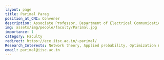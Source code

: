 ```yaml
---
layout: page
title: Parimal Parag
position_at_CNI: Convener
description: Associate Professor, Department of Electrical Communication Engineering (ECE)
img: assets/img/people/faculty/Parimal.jpg
importance: 1
category: Faculty
redirect: https://ece.iisc.ac.in/~parimal/
Research_Interests: Network theory, Applied probability, Optimization methods, and their applications to distributed systems.
email: parimal@iisc.ac.in
---
```



